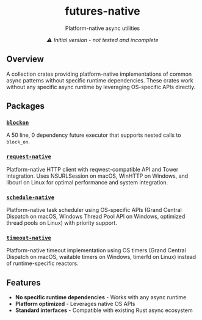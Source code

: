 <div align="center">

# futures-native

Platform-native async utilities

*⚠️ Initial version - not tested and incomplete*

</div>

## Overview

A collection crates providing platform-native implementations of common async patterns without specific runtime dependencies. These crates work without any specific async runtime by leveraging OS-specific APIs directly.

## Packages

### [`blockon`](blockon/)
A 50 line, 0 dependency future executor that supports nested calls to `block_on`.

### [`request-native`](request-native/)
Platform-native HTTP client with reqwest-compatible API and Tower integration. Uses NSURLSession on macOS, WinHTTP on Windows, and libcurl on Linux for optimal performance and system integration.

### [`schedule-native`](schedule-native/)
Platform-native task scheduler using OS-specific APIs (Grand Central Dispatch on macOS, Windows Thread Pool API on Windows, optimized thread pools on Linux) with priority support.

### [`timeout-native`](timeout-native/)
Platform-native timeout implementation using OS timers (Grand Central Dispatch on macOS, waitable timers on Windows, timerfd on Linux) instead of runtime-specific reactors.

## Features

- **No specific runtime dependencies** - Works with any async runtime
- **Platform optimized** - Leverages native OS APIs
- **Standard interfaces** - Compatible with existing Rust async ecosystem
